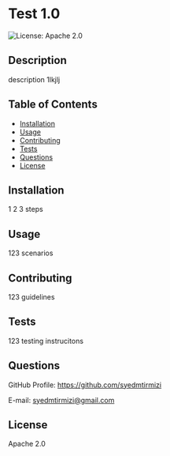 
  # Test 1.0

  ![License: Apache 2.0](https://img.shields.io/badge/License-Apache%202.0-blue.svg)

  ## Description
  description 1lkjlj

  ## Table of Contents
  * [Installation](#installation)
  * [Usage](#Usage)
  * [Contributing](#contributing)
  * [Tests](#tests)
  * [Questions](#questions) 
  * [License](#license)
  
  ## Installation
  1 2 3 steps

  ## Usage
  123 scenarios

  ## Contributing
  123 guidelines

  ## Tests
  123 testing instrucitons

  ## Questions
  GitHub Profile: https://github.com/syedmtirmizi

  E-mail: syedmtirmizi@gmail.com

  ## License
  Apache 2.0

